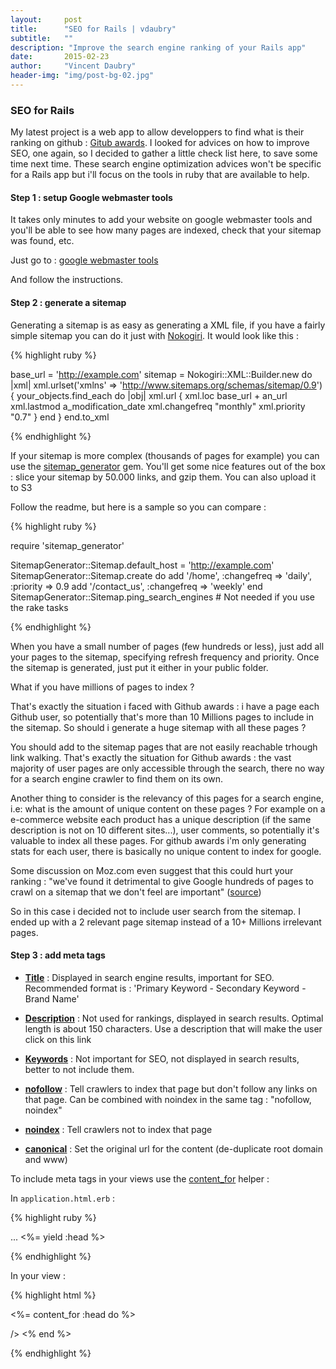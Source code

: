 ```yaml
---
layout:     post
title:      "SEO for Rails | vdaubry"
subtitle:   ""
description: "Improve the search engine ranking of your Rails app"
date:       2015-02-23
author:     "Vincent Daubry"
header-img: "img/post-bg-02.jpg"
---
```


### SEO for Rails

My latest project is a web app to allow developpers to find what is their ranking on github : [Gitub awards](http://github-awards.com/). I looked for advices on how to improve SEO, one again, so I decided to gather a little check list here, to save some time next time. 
These search engine optimization advices won't be specific for a Rails app but i'll focus on the tools in ruby that are available to help.  

#### Step 1 : setup Google webmaster tools

It takes only minutes to add your website on google webmaster tools and you'll be able to see how many pages are indexed, check that your sitemap was found, etc.

Just go to : [google webmaster tools](https://www.google.com/webmasters/tools/home?hl=en)

And follow the instructions.


#### Step 2 : generate a sitemap

Generating a sitemap is as easy as generating a XML file, if you have a fairly simple sitemap you can do it just with [Nokogiri](http://www.nokogiri.org/). It would look like this :

{% highlight ruby %}

base_url = 'http://example.com'
sitemap = Nokogiri::XML::Builder.new do |xml|
  xml.urlset('xmlns' => 'http://www.sitemaps.org/schemas/sitemap/0.9') {
    your_objects.find_each do |obj|
      xml.url {
        xml.loc base_url + an_url
        xml.lastmod a_modification_date
        xml.changefreq "monthly"
        xml.priority "0.7"
      }
    end
  }
end.to_xml

{% endhighlight %}


If your sitemap is more complex (thousands of pages for example) you can use the [sitemap_generator](https://github.com/kjvarga/sitemap_generator) gem. You'll get some nice features out of the box : slice your sitemap by 50.000 links, and gzip them. You can also upload it to S3

Follow the readme, but here is a sample so you can compare :


{% highlight ruby %}

require 'sitemap_generator'

SitemapGenerator::Sitemap.default_host = 'http://example.com'
SitemapGenerator::Sitemap.create do
  add '/home', :changefreq => 'daily', :priority => 0.9
  add '/contact_us', :changefreq => 'weekly'
end
SitemapGenerator::Sitemap.ping_search_engines # Not needed if you use the rake tasks

{% endhighlight %}

When you have a small number of pages (few hundreds or less), just add all your pages to the sitemap, specifying refresh frequency and priority.
Once the sitemap is generated, just put it either in your public folder.



What if you have millions of pages to index ?

That's exactly the situation i faced with Github awards : i have a page each Github user, so potentially that's more than 10 Millions pages to include in the sitemap.
So should i generate a huge sitemap with all these pages ?

You should add to the sitemap pages that are not easily reachable trhough link walking. That's exactly the situation for Github awards : the vast majority of user pages are only accessible through the search, there no way for a search engine crawler to find them on its own.

Another thing to consider is the relevancy of this pages for a search engine, i.e: what is the amount of unique content on these pages ?
For example on a e-commerce website each product has a unique description (if the same description is not on 10 different sites...), user comments, so potentially  it's valuable to index all these pages.
For github awards i'm only generating stats for each user, there is basically no unique content to index for google.

Some discussion on Moz.com even suggest that this could hurt your ranking : "we've found it detrimental to give Google hundreds of pages to crawl on a sitemap that we don't feel are important" ([source](http://moz.com/community/q/should-xml-sitemaps-include-all-pages-or-just-the-deeper-ones))

So in this case i decided not to include user search from the sitemap. I ended up with a 2 relevant page sitemap instead of a 10+ Millions irrelevant pages.


#### Step 3 : add meta tags

* __[Title](http://moz.com/learn/seo/title-tag)__ : Displayed in search engine results, important for SEO. Recommended format is : 'Primary Keyword - Secondary Keyword - Brand Name'

* __[Description](http://moz.com/learn/seo/meta-description)__ : Not used for rankings, displayed in search results. Optimal length is about 150 characters. Use a description that will make the user click on this link

* __[Keywords](http://moz.com/community/q/meta-keywords-should-we-use-them-or-not)__ : Not important for SEO, not displayed in search results, better to not include them.

* __[nofollow](http://moz.com/learn/seo/robotstxt)__ : Tell crawlers to index that page but don't follow any links on that page. Can be combined with noindex in the same tag : "nofollow, noindex"

* __[noindex](http://moz.com/learn/seo/robotstxt)__ : Tell crawlers not to index that page

* __[canonical](http://moz.com/blog/complete-guide-to-rel-canonical-how-to-and-why-not)__ : Set the original url for the content (de-duplicate root domain and www)

To include meta tags in your views use the [content_for](http://guides.rubyonrails.org/layouts_and_rendering.html#using-the-content-for-method) helper :

In ``` application.html.erb ``` :

{% highlight ruby %}

<head>
  ...
  <%= yield :head %>
</head>
  
{% endhighlight %}

In your view : 

{% highlight html %}

<%= content_for :head do %>
  <title> Github ranking | github-awards</title>
  <meta name="description" content="Discover your ranking on Github ! Find out what is your rank by language, in your city and in your country"/>
  <link rel="canonical" href=<%= welcome_url %> />
<% end %>

{% endhighlight %}
